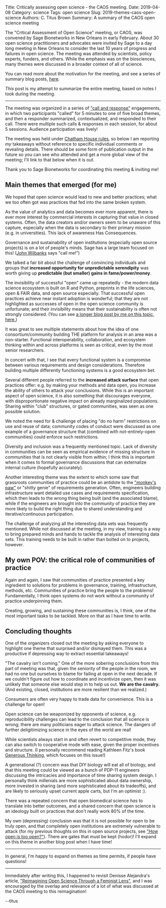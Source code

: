 Title: Critically assessing open science - the CAOS meeting.
Date: 2019-04-08
Category: science
Tags: open science
Slug: 2019-themes-caos-open-science
Authors: C. Titus Brown
Summary: A summary of the CAOS open science meeting

The "Critical Assessment of Open Science" meeting, or CAOS, was
convened by Sage Bionetworks in New Orleans in early February.  About
30 open science practitioners and advocates were invited by Sage to a
day long meeting in New Orleans to consider the last 10 years of
progress and failures in open science.  The meeting was attended by
scientists, policy experts, funders, and others. While the emphasis
was on the biosciences, many themes were discussed in a broader
context of all of science.

You can read more about the motivation for the meeting, and see a
series of summary blog posts,
[here](http://sagebionetworks.org/in-the-news/a-critical-assessment-of-open-science/).

*This* post is my attempt to summarize the entire meeting, based on notes
I took during the meeting.

----

The meeting was organized in a series of
["call and response"](https://en.wikipedia.org/wiki/Call_and_response_(music))
engagements, in which two participants "called" for 5 minutes to one
of five broad themes, and then a responder summarized, contextualized,
and responded to their call. There were multiple such calls &
responses in each session, for about 5 sessions. Audience
participation was lively!

The meeting was held under
[Chatham House rules](https://www.chathamhouse.org/chatham-house-rule),
so below I am reporting _my_ takeaways without reference to specific
individual comments or revealing details. There should be some form of
publication output in the future so you can see who attended and get a
more global view of the meeting; I'll link to that below when it is
out.

Thank you to Sage Bionetworks for coordinating this meeting & inviting me!

## Main themes that emerged (for me)

We hoped that open science would lead to new and better practices; what
we too often got was practices that fed into the same broken system.

As the value of analytics and data becomes ever more apparent, there
is ever more interest by commercial interests in capturing that value
in closed systems. Often, the data creators and/or owners seem to be
unaware of this capture, especially when the data is secondary to
their primary mission (e.g. in universities). This lack of awareness
Has Consequences.

Governance and sustainability of open institutions (especially open
source projects) is on a lot of people's minds. Sage has a large
team focused on this! ([John Wilbanks](https://twitter.com/wilbanks) says "call me!")

We talked a fair bit about the challenge of convincing individuals and
groups that **increased opportunity for unpredictable serendipity**
was worth giving up **predictable (but smaller) gains in
fame/power/money**.

The invisibility of successful "open" came up repeatedly - the modern
data science ecosystem is built on R and Python, preprints in the life
sciences, open & FAIR data, and open source especially. That
successful open practices achieve near instant adoption is wonderful;
that they are not highlighted as successes of open in the open science
community is unfortunate; and their invisibility means that their
sustainability is often not strongly considered.
(You can see [a longer blog post by me on this topic, here.](http://sagebionetworks.org/in-the-news/recognizing-the-successes-of-open-science/))

It was great to see multiple statements about how the idea of one
consortium/community building THE platform for analysis in an area was
a non-starter.  Functional interoperability, collaboration, and
ecosystem thinking within and across platforms is seen as critical,
even by the most senior researchers.

In concert with that, I see that every functional system is a
compromise between various requirements and design
considerations. Therefore building multiple differently functioning
systems is a good ecosystem bet.

Several different people referred to the **increased attack surface**
that open practices offer: e.g. by making your methods and data open,
you increase the ability of others to attack your conclusions. While
this is an important aspect of open science, it is also something that
discourages everyone, with disproportionate negative impact on already
marginalized populations.  Sharing within "club" structures, or gated
communities, was seen as one possible solution.

We noted the need for & challenge of placing "do no harm" restrictions
on use and reuse of data; community codes of conduct were discussed as
one example of a governance structure that (combined with
not-entirely-open communities) could enforce such restrictions.

Diversity and inclusion was a frequently mentioned topic. Lack of
diversity in communities can be seen as empirical evidence of missing
structure in communities that is not clearly visible from within; I
think this is important when it comes to formal governance discussions
that can externalize internal culture (hopefully accurately).

Another interesting theme was the extent to which some saw that
grassroots communities of practice could be an antidote to the
["monkey's paw"](https://en.wikipedia.org/wiki/The_Monkey%27s_Paw) or "shitty genie" of requirements generation. Often,
engineers building infrastructure want detailed use cases and
requirements specification, which then leads to the wrong thing being
built (and the associated blame), while if the engineers are brought
into the community of practice they are more likely to build the right
thing due to shared understanding and iterative/continuous
participation.

The challenge of analyzing all the interesting data sets was
frequently mentioned. While not discussed at the meeting, in my view,
training is a way to bring prepared minds and hands to tackle the
analysis of interesting data sets. This training needs to be built in
rather than bolted on to projects, however.

## My own POV: the critical role of communities of practice

Again and again, I saw that communities of practice presented a key
ingredient to solutions for problems in governance, training,
infrastructure, methods, etc. Communities of practice bring the people
to the problems! Fundamentally, I think open systems do not work
without a community of practice underpinning them.

Creating, growing, and sustaining these communities is, I think, one
of the most important tasks to be tackled.  More on that as I have
time to write.

## Concluding thoughts

One of the organizers closed out the meeting by asking everyone to
highlight one theme that surprised and/or dismayed them. This was a
productive if depressing way to extract essential takeaways!

"The cavalry isn't coming." One of the more sobering conclusions from
this part of meeting was that, given the seniority of the people in
the room, we had no one but ourselves to blame for failing at open in
the next decade. If we couldn't figure out how to coordinate and
incentivize open, then it was unlikely that someone else would step in
to help us out. **We are the cavalry.** (And existing, closed,
institutions are more resilient than we realized.)

Consumers are often very happy to trade data for convenience. This is a
challenge for open!

Open science can be weaponized by opponents of science, e.g. reproducibility
challenges can lead to the conclusion that all science is wrong; there
are many politicians eager to attack science. The dangers of further
deligitimizing science in the eyes of the world are real!

While scientists always start in and often revert to competitive mode,
they can also switch to cooperative mode with ease, given the proper
incentives and structure.  (I personally recommend reading Kathleen
Fitz's book [Generous Thinking](https://www.amazon.com/Generous-Thinking-Radical-Approach-University/dp/1421429462), which focuses on this issue!)

A generational (?) concern was that DIY biology will eat all of biology,
and that this meeting could be viewed as a bunch of PDP-11 engineers
discussing the intricacies and importance of time sharing system design.
I personally think millenials are more sophisticated about data ownership,
more invested in sharing (and more sophisticated about its tradeoffs), and
are likely to seriously upset current apple carts, but I'm an optimist :).

There was a repeated concern that open biomedical science *has* to
translate into better outcomes, and a shared concern that open science
is an ideology built on practices that don't really work 80% of the time.

My own (depressing) conclusion was that it is not possible for open to
be truly open, and that completely open institutions are extremely
vulnerable to attack (for my previous thoughts on this in open source
projects, see
["How open is too open?"](http://ivory.idyll.org/blog/2018-how-open-is-too-open.html)). There
are gates that must be kept (hodor)! I'll expand on this theme in
another blog post when I have time!

----

In general, I'm happy to expand on themes as time permits, if people
have questions!

----

Immediately after writing this, I happened to revisit Denisse
Alejandra's article,
["Reimagining Open Science Through a Feminist Lens"](https://medium.com/@denalbz/reimagining-open-science-through-a-feminist-lens-546f3d10fa65),
and I was encouraged by the overlap and relevance of a lot of what was
discussed at the CAOS meeting to this reimagination!

--titus
